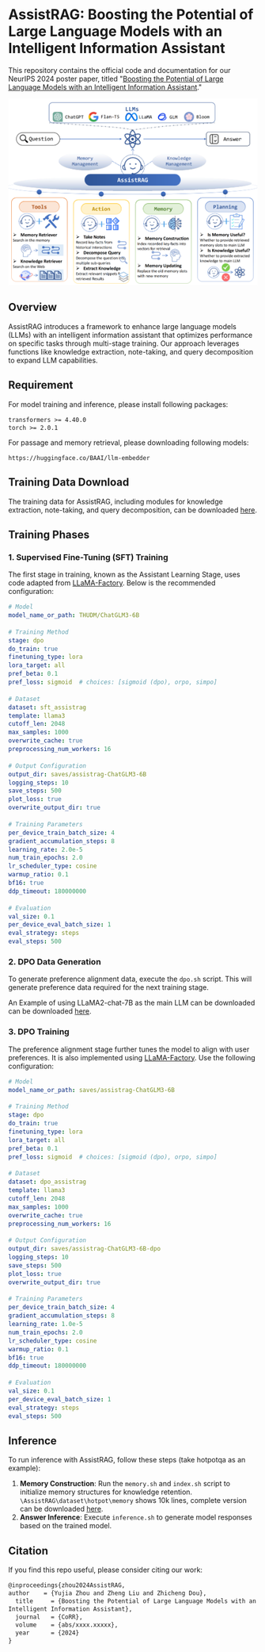 # AssistRAG: Boosting the Potential of Large Language Models with an Intelligent Information Assistant

This repository contains the official code and documentation for our NeurIPS 2024 poster paper, titled "[Boosting the Potential of Large Language Models with an Intelligent Information Assistant](url)."

![AssistRAG](assistrag.jpg)

## Overview
AssistRAG introduces a framework to enhance large language models (LLMs) with an intelligent information assistant that optimizes performance on specific tasks through multi-stage training. Our approach leverages functions like knowledge extraction, note-taking, and query decomposition to expand LLM capabilities.

## Requirement
For model training and inference, please install following packages:
```
transformers >= 4.40.0
torch >= 2.0.1
```

For passage and memory retrieval, please downloading following models:
```
https://huggingface.co/BAAI/llm-embedder
```

## Training Data Download
The training data for AssistRAG, including modules for knowledge extraction, note-taking, and query decomposition, can be downloaded [here](https://drive.google.com/file/d/1KdO7tT7zkON9FDeJT606Ksv2-HBPYRzP/view?usp=sharing).

## Training Phases

### 1. Supervised Fine-Tuning (SFT) Training
The first stage in training, known as the Assistant Learning Stage, uses code adapted from [LLaMA-Factory](https://github.com/hiyouga/LLaMA-Factory). Below is the recommended configuration:

```yaml
# Model
model_name_or_path: THUDM/ChatGLM3-6B

# Training Method
stage: dpo
do_train: true
finetuning_type: lora
lora_target: all
pref_beta: 0.1
pref_loss: sigmoid  # choices: [sigmoid (dpo), orpo, simpo]

# Dataset
dataset: sft_assistrag
template: llama3
cutoff_len: 2048
max_samples: 1000
overwrite_cache: true
preprocessing_num_workers: 16

# Output Configuration
output_dir: saves/assistrag-ChatGLM3-6B
logging_steps: 10
save_steps: 500
plot_loss: true
overwrite_output_dir: true

# Training Parameters
per_device_train_batch_size: 4
gradient_accumulation_steps: 8
learning_rate: 2.0e-5
num_train_epochs: 2.0
lr_scheduler_type: cosine
warmup_ratio: 0.1
bf16: true
ddp_timeout: 180000000

# Evaluation
val_size: 0.1
per_device_eval_batch_size: 1
eval_strategy: steps
eval_steps: 500
```

### 2. DPO Data Generation
To generate preference alignment data, execute the `dpo.sh` script. This will generate preference data required for the next training stage.

An Example of using LLaMA2-chat-7B as the main LLM can be downloaded can be downloaded [here](https://drive.google.com/file/d/1ZTskV0saERntC4v7h3LOIjVD7vPk1cRB/view?usp=sharing).

### 3. DPO Training
The preference alignment stage further tunes the model to align with user preferences. It is also implemented using [LLaMA-Factory](https://github.com/hiyouga/LLaMA-Factory). Use the following configuration:

```yaml
# Model
model_name_or_path: saves/assistrag-ChatGLM3-6B

# Training Method
stage: dpo
do_train: true
finetuning_type: lora
lora_target: all
pref_beta: 0.1
pref_loss: sigmoid  # choices: [sigmoid (dpo), orpo, simpo]

# Dataset
dataset: dpo_assistrag
template: llama3
cutoff_len: 2048
max_samples: 1000
overwrite_cache: true
preprocessing_num_workers: 16

# Output Configuration
output_dir: saves/assistrag-ChatGLM3-6B-dpo
logging_steps: 10
save_steps: 500
plot_loss: true
overwrite_output_dir: true

# Training Parameters
per_device_train_batch_size: 4
gradient_accumulation_steps: 8
learning_rate: 1.0e-5
num_train_epochs: 2.0
lr_scheduler_type: cosine
warmup_ratio: 0.1
bf16: true
ddp_timeout: 180000000

# Evaluation
val_size: 0.1
per_device_eval_batch_size: 1
eval_strategy: steps
eval_steps: 500
```

## Inference
To run inference with AssistRAG, follow these steps (take hotpotqa as an example):
1. **Memory Construction**: Run the `memory.sh` and `index.sh` script to initialize memory structures for knowledge retention. `\AssistRAG\dataset\hotpot\memory` shows 10k lines, complete version can be downloaded [here](https://drive.google.com/file/d/1zs04fBn7LyIG1862zITR8-AXU85YJr2A/view?usp=sharing).
2. **Answer Inference**: Execute `inference.sh` to generate model responses based on the trained model.

## Citation
If you find this repo useful, please consider citing our work:
```
@inproceedings{zhou2024AssistRAG,
author    = {Yujia Zhou and Zheng Liu and Zhicheng Dou},
  title     = {Boosting the Potential of Large Language Models with an Intelligent Information Assistant},
  journal   = {CoRR},
  volume    = {abs/xxxx.xxxxx},
  year      = {2024}
}
```
